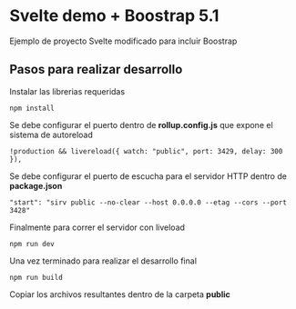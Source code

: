 # Svelte demo + Boostrap 5.1
Ejemplo de proyecto Svelte modificado para incluir Boostrap
## Pasos para realizar desarrollo
Instalar las librerias requeridas
```
npm install
```
Se debe configurar el puerto dentro de **rollup.config.js** que expone el sistema de autoreload
```
!production && livereload({ watch: "public", port: 3429, delay: 300 }),
```
Se debe configurar el puerto de escucha para el servidor HTTP dentro de **package.json**
```
"start": "sirv public --no-clear --host 0.0.0.0 --etag --cors --port 3428"
```
Finalmente para correr el servidor con liveload 
```
npm run dev
```
Una vez terminado para realizar el desarrollo final
```
npm run build
```
Copiar los archivos resultantes dentro de la carpeta **public**
